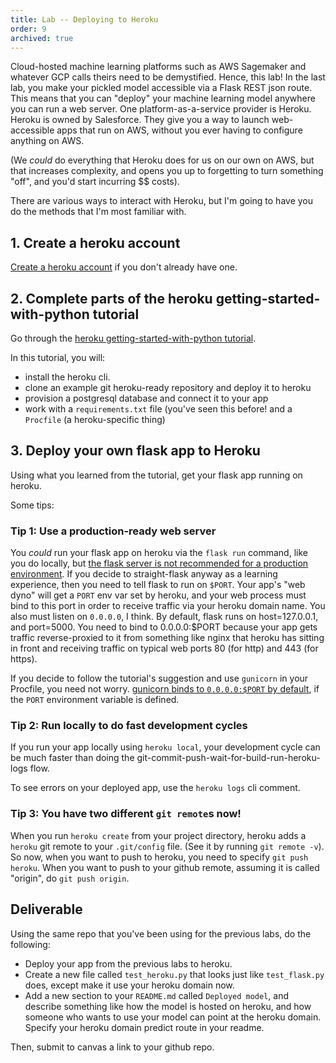 ```yaml
---
title: Lab -- Deploying to Heroku
order: 9
archived: true
---
```


Cloud-hosted machine learning platforms such as AWS Sagemaker and whatever GCP calls theirs
need to be demystified. Hence, this lab! In the last lab, you make your pickled
model accessible via a Flask REST json route. This means that you can "deploy"
your machine learning model anywhere you can run a web server. One platform-as-a-service
provider is Heroku. Heroku is owned by Salesforce. They give you a way to launch web-accessible apps that run on
AWS, without you ever having to configure anything on AWS.

(We _could_ do everything that Heroku does for us on our own on AWS, but that increases
complexity, and opens you up to forgetting to turn something "off", and you'd start incurring
$$ costs).

There are various ways to interact with Heroku, but I'm going to have you do the methods that I'm
most familiar with.

## 1. Create a heroku account

[Create a heroku account](https://signup.heroku.com/dc) if you don't already have one.

## 2. Complete parts of the heroku getting-started-with-python tutorial

Go through the [heroku getting-started-with-python tutorial](https://devcenter.heroku.com/articles/getting-started-with-python).

In this tutorial, you will:
* install the heroku cli.
* clone an example git heroku-ready repository and deploy it to heroku
* provision a postgresql database and connect it to your app
* work with a `requirements.txt` file (you've seen this before! and a `Procfile` (a heroku-specific thing)

## 3. Deploy your own flask app to Heroku

Using what you learned from the tutorial, get your flask app running on heroku.

Some tips:

### Tip 1: Use a production-ready web server

You _could_ run your flask app on heroku via the `flask run` command, like you do locally, but
[the flask server is not recommended for a production environment](https://devcenter.heroku.com/articles/python-gunicorn). If you decide to straight-flask anyway
as a learning experience, then you need to tell flask to run on `$PORT`. Your app's "web dyno" will
get a `PORT` env var set by heroku, and your web process must bind to this port in order to receive
traffic via your heroku domain name. You also must listen on `0.0.0.0`, I think. By default, flask runs on
host=127.0.0.1, and port=5000. You need to bind to 0.0.0.0:$PORT because your app gets traffic
reverse-proxied to it from something like nginx that heroku has sitting in front and receiving
traffic on typical web ports 80 (for http) and 443 (for https).

If you decide to follow the tutorial's suggestion and use `gunicorn` in your Procfile, you need not worry.
[gunicorn binds to `0.0.0.0:$PORT` by default](https://docs.gunicorn.org/en/stable/settings.html#bind),
if the `PORT` environment variable is defined.

### Tip 2: Run locally to do fast development cycles

If you run your app locally using `heroku local`, your development cycle can be much faster than doing the
git-commit-push-wait-for-build-run-heroku-logs flow.

To see errors on your deployed app, use the `heroku logs` cli comment.

### Tip 3: You have two different `git remote`s now!

When you run `heroku create` from your project directory, heroku adds a `heroku`
git remote to your `.git/config` file. (See it by running `git remote -v`).
So now, when you want to push to heroku, you need to specify `git push heroku`.
When you want to push to your github remote, assuming it is called "origin", do
`git push origin`.

## Deliverable

Using the same repo that you've been using for the previous labs, do the following:
* Deploy your app from the previous labs to heroku.
* Create a new file called `test_heroku.py` that looks just like `test_flask.py`
  does, except make it use your heroku domain now.
* Add a new section to your `README.md` called `Deployed model`, and describe something like how the model is hosted on heroku, and how
  someone who wants to use your model can point at the heroku domain. Specify your heroku domain predict route in your readme.

Then, submit to canvas a link to your github repo.
